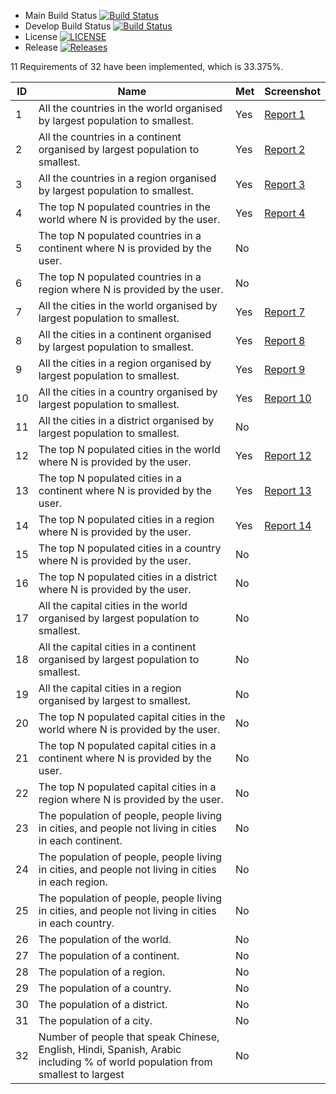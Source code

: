 - Main Build Status [![Build Status](https://travis-ci.com/liamcosgrove30/EdiNapSoftwareMethodsGroupA.svg?branch=main)](https://travis-ci.com/liamcosgrove30/EdiNapSoftwareMethodsGroupA)
- Develop Build Status [![Build Status](https://travis-ci.com/liamcosgrove30/EdiNapSoftwareMethodsGroupA.svg?branch=Develop)](https://travis-ci.com/liamcosgrove30/EdiNapSoftwareMethodsGroupA)
- License [![LICENSE](https://img.shields.io/github/license/Liamcosgrove30/EdiNapSoftwareMethodsGroupA.svg?style=flat-square)](https://github.com/Liamcosgrove30/EdiNapSoftwareMethodsGroupA/blob/master/LICENSE)
- Release [![Releases](https://img.shields.io/github/release/Liamcosgrove30/EdiNapSoftwareMethodsGroupA/all.svg?style=flat-square)](https://github.com/Liamcosgrove30/EdiNapSoftwareMethodsGroupA/releases)

11 Requirements of 32 have been implemented, which is 33.375%.

ID|Name|Met|Screenshot
--|----|---|-----------
1|All the countries in the world organised by largest population to smallest.|Yes|[Report 1](https://github.com/liamcosgrove30/EdiNapSoftwareMethodsGroupA/blob/main/reports/report1.md)
2|All the countries in a continent organised by largest population to smallest.|Yes|[Report 2](https://github.com/liamcosgrove30/EdiNapSoftwareMethodsGroupA/blob/main/reports/report2_Europe.md)
3|All the countries in a region organised by largest population to smallest.|Yes|[Report 3](https://github.com/liamcosgrove30/EdiNapSoftwareMethodsGroupA/blob/main/reports/report3_Eastern%20Europe.md)
4|The top N populated countries in the world where N is provided by the user.|Yes|[Report 4](https://github.com/liamcosgrove30/EdiNapSoftwareMethodsGroupA/blob/main/reports/report4.md)
5|The top N populated countries in a continent where N is provided by the user.|No|
6|The top N populated countries in a region where N is provided by the user.|No|
7|All the cities in the world organised by largest population to smallest.|Yes|[Report 7](https://github.com/liamcosgrove30/EdiNapSoftwareMethodsGroupA/blob/main/reports/report7.md)
8|All the cities in a continent organised by largest population to smallest.|Yes|[Report 8](https://github.com/liamcosgrove30/EdiNapSoftwareMethodsGroupA/blob/main/reports/report8_Europe.md)
9|All the cities in a region organised by largest population to smallest.|Yes|[Report 9](https://github.com/liamcosgrove30/EdiNapSoftwareMethodsGroupA/blob/main/reports/report9_British%20Islands.md)
10|All the cities in a country organised by largest population to smallest.|Yes|[Report 10](https://github.com/liamcosgrove30/EdiNapSoftwareMethodsGroupA/blob/main/reports/report10_United%20Kingdom.md)
11|All the cities in a district organised by largest population to smallest.|No|
12|The top N populated cities in the world where N is provided by the user.|Yes|[Report 12](https://github.com/liamcosgrove30/EdiNapSoftwareMethodsGroupA/blob/main/reports/report12.md)
13|The top N populated cities in a continent where N is provided by the user.|Yes|[Report 13](https://github.com/liamcosgrove30/EdiNapSoftwareMethodsGroupA/blob/main/reports/report13_Europe.md)
14|The top N populated cities in a region where N is provided by the user.|Yes|[Report 14](https://github.com/liamcosgrove30/EdiNapSoftwareMethodsGroupA/blob/main/reports/report14_South%20America.md)
15|The top N populated cities in a country where N is provided by the user.|No|
16|The top N populated cities in a district where N is provided by the user.|No|
17|All the capital cities in the world organised by largest population to smallest.|No|
18|All the capital cities in a continent organised by largest population to smallest.|No|
19|All the capital cities in a region organised by largest to smallest.|No|
20|The top N populated capital cities in the world where N is provided by the user.|No|
21|The top N populated capital cities in a continent where N is provided by the user.|No|
22|The top N populated capital cities in a region where N is provided by the user.|No|
23|The population of people, people living in cities, and people not living in cities in each continent.|No|
24|The population of people, people living in cities, and people not living in cities in each region.|No|
25|The population of people, people living in cities, and people not living in cities in each country.|No|
26|The population of the world.|No|
27|The population of a continent.|No|
28|The population of a region.|No|
29|The population of a country.|No|
30|The population of a district.|No|
31|The population of a city.|No|
32|Number of people that speak Chinese, English, Hindi, Spanish, Arabic including % of world population from smallest to largest|No|
